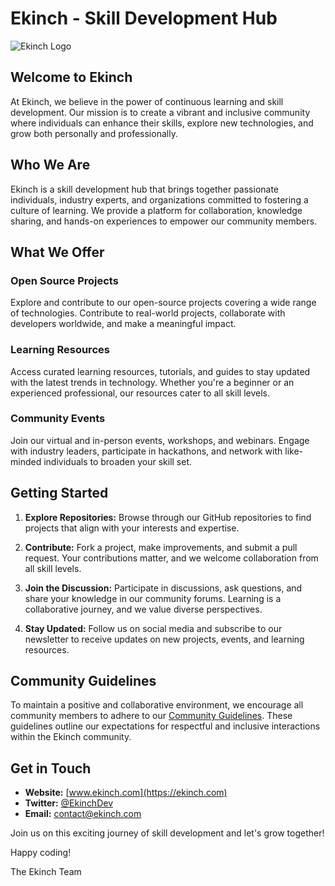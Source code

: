 # Ekinch - Skill Development Hub

![Ekinch Logo](link-to-logo.png)

## Welcome to Ekinch

At Ekinch, we believe in the power of continuous learning and skill development. Our mission is to create a vibrant and inclusive community where individuals can enhance their skills, explore new technologies, and grow both personally and professionally.

## Who We Are

Ekinch is a skill development hub that brings together passionate individuals, industry experts, and organizations committed to fostering a culture of learning. We provide a platform for collaboration, knowledge sharing, and hands-on experiences to empower our community members.

## What We Offer

### Open Source Projects

Explore and contribute to our open-source projects covering a wide range of technologies. Contribute to real-world projects, collaborate with developers worldwide, and make a meaningful impact.

### Learning Resources

Access curated learning resources, tutorials, and guides to stay updated with the latest trends in technology. Whether you're a beginner or an experienced professional, our resources cater to all skill levels.

### Community Events

Join our virtual and in-person events, workshops, and webinars. Engage with industry leaders, participate in hackathons, and network with like-minded individuals to broaden your skill set.

## Getting Started

1. **Explore Repositories:** Browse through our GitHub repositories to find projects that align with your interests and expertise.

2. **Contribute:** Fork a project, make improvements, and submit a pull request. Your contributions matter, and we welcome collaboration from all skill levels.

3. **Join the Discussion:** Participate in discussions, ask questions, and share your knowledge in our community forums. Learning is a collaborative journey, and we value diverse perspectives.

4. **Stay Updated:** Follow us on social media and subscribe to our newsletter to receive updates on new projects, events, and learning resources.

## Community Guidelines

To maintain a positive and collaborative environment, we encourage all community members to adhere to our [Community Guidelines](./CONTRIBUTING.md). These guidelines outline our expectations for respectful and inclusive interactions within the Ekinch community.

## Get in Touch

- **Website:** [www.ekinch.com](https://ekinch.com)
- **Twitter:** [@EkinchDev](https://twitter.com/EkinchDev)
- **Email:** contact@ekinch.com

Join us on this exciting journey of skill development and let's grow together!

Happy coding!

The Ekinch Team
